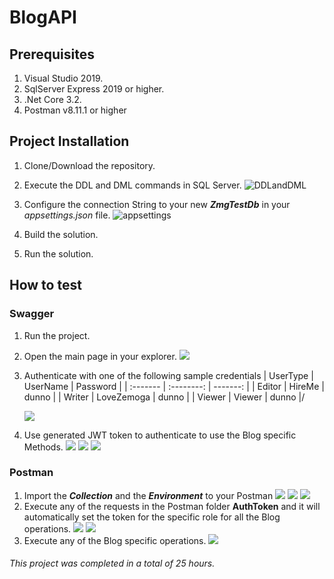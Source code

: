 # BlogAPI

## Prerequisites
1. Visual Studio 2019.
2. SqlServer Express 2019 or higher.
3. .Net Core 3.2.
4. Postman v8.11.1 or higher

## Project Installation
1. Clone/Download the repository.
2. Execute the DDL and DML commands in SQL Server.
   ![DDLandDML](https://i.imgur.com/aipEVxE.png)

3. Configure the connection String to your new <em>**ZmgTestDb**</em> in your <em>appsettings.json</em> file.
   ![appsettings](https://i.imgur.com/U6NK7Jz.png)
4. Build the solution.
5. Run the solution.

## How to test
### Swagger
1. Run the project.
2. Open the main page in your explorer. ![](https://i.imgur.com/hpwjqiA.png)
3. Authenticate with one of the following sample credentials
   | UserType |  UserName  | Password |
   | :------- | :--------: | -------: |
   | Editor   |   HireMe   |    dunno |
   | Writer   | LoveZemoga |    dunno |
   | Viewer   |   Viewer   |    dunno |/

   
   ![](https://i.imgur.com/wXdMvnE.png)

4. Use generated JWT token to authenticate to use the Blog specific Methods.
   ![](https://i.imgur.com/oAJ2X1A.png)
   ![](https://i.imgur.com/UcMHOtp.png)
   ![](https://i.imgur.com/Q5X7Q1h.png)

### Postman
1. Import the <em>**Collection**</em> and the <em>**Environment**</em> to your Postman
   ![](https://i.imgur.com/yR7KuzC.png)
   ![](https://i.imgur.com/CQkQ9zf.png)
   ![](https://i.imgur.com/ZPGRJiy.png)
2. Execute any of the requests in the Postman folder **AuthToken** and it will automatically set the token for the specific role for all the Blog operations.
   ![](https://i.imgur.com/gdtMMii.png)
   ![](https://i.imgur.com/Q9iFQaF.png)
3. Execute any of the Blog specific operations.
 ![](https://i.imgur.com/TjzBlx6.png)

###### This project was completed in a total of 25 hours.
